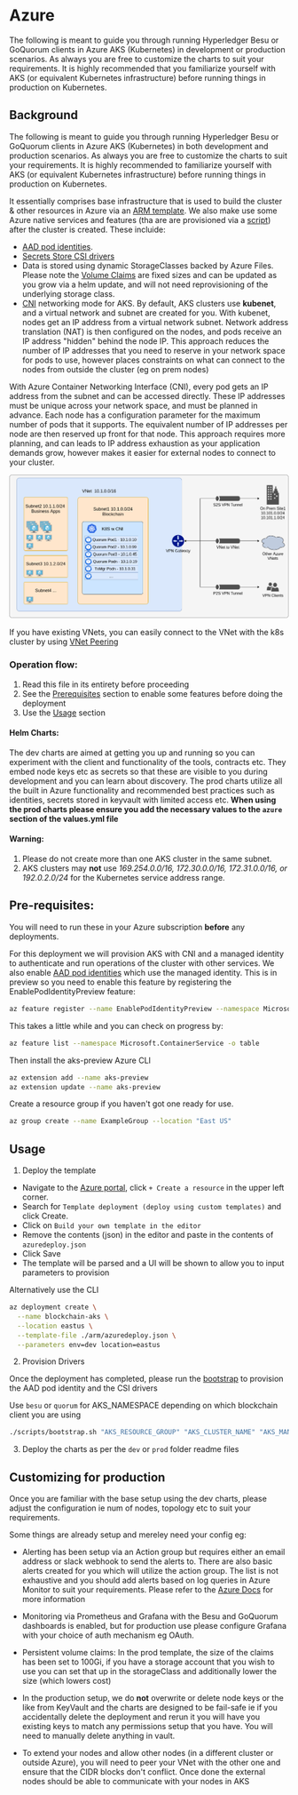 
# Azure
The following is meant to guide you through running Hyperledger Besu or GoQuorum clients in Azure AKS (Kubernetes) in development or production scenarios. As always you are free to customize the charts to suit your requirements. It is highly recommended that you familiarize yourself with AKS (or equivalent Kubernetes infrastructure) before running things in production on Kubernetes.

## Background
The following is meant to guide you through running Hyperledger Besu or GoQuorum clients in Azure AKS (Kubernetes) in both development and production scenarios. As always you are free to customize the charts to suit your requirements. It is highly recommended to familiarize yourself with AKS (or equivalent Kubernetes infrastructure) before running things in production on Kubernetes.

It essentially comprises base infrastructure that is used to build the cluster & other resources in Azure via an [ARM template]('./arm/azuredeploy.json'). We also make use some Azure native services and features (tha are are provisioned via a [script]('./scripts/bootstrap.sh')) after the cluster is created. These incluide:
- [AAD pod identities](https://docs.microsoft.com/en-us/azure/aks/use-azure-ad-pod-identity).
- [Secrets Store CSI drivers](https://docs.microsoft.com/en-us/azure/key-vault/general/key-vault-integrate-kubernetes)
- Data is stored using dynamic StorageClasses backed by Azure Files. Please note the [Volume Claims](https://docs.microsoft.com/en-us/azure/aks/azure-disks-dynamic-pv) are fixed sizes and can be updated as you grow via a helm update, and will not need reprovisioning of the underlying storage class.
- [CNI](https://docs.microsoft.com/en-us/azure/aks/configure-azure-cni#:~:text=With%20Azure%20Container%20Networking%20Interface,of%20pods%20that%20it%20supports.) networking mode for AKS. By default, AKS clusters use **kubenet**, and a virtual network and subnet are created for you. With kubenet, nodes get an IP address from a virtual network subnet. Network address translation (NAT) is then configured on the nodes, and pods receive an IP address "hidden" behind the node IP. This approach reduces the number of IP addresses that you need to reserve in your network space for pods to use, however places constraints on what can connect to the nodes from outside the cluster (eg on prem nodes)

With Azure Container Networking Interface (CNI), every pod gets an IP address from the subnet and can be accessed directly. These IP addresses must be unique across your network space, and must be planned in advance. Each node has a configuration parameter for the maximum number of pods that it supports. The equivalent number of IP addresses per node are then reserved up front for that node. This approach requires more planning, and can leads to IP address exhaustion as your application demands grow, however makes it easier for external nodes to connect to your cluster.

![Image aks_cni](../static/aks_cni.png)

If you have existing VNets, you can easily connect to the VNet with the k8s cluster by using [VNet Peering](https://docs.microsoft.com/en-us/azure/virtual-network/virtual-network-peering-overview)

### Operation flow:
1. Read this file in its entirety before proceeding
2. See the  [Prerequisites](#prerequisites) section to enable some features before doing the deployment
3. Use the [Usage](#usage) section

#### Helm Charts:
The dev charts are aimed at getting you up and running so you can experiment with the client and functionality of the tools, contracts etc. They embed node keys etc as secrets so that these are visible to you during development and you can learn about discovery. The prod charts utilize all the built in Azure functionality and recommended best practices such as identities, secrets stored in keyvault with limited access etc. **When using the prod charts please ensure you add the necessary values to the `azure` section of the values.yml file**

#### Warning:

1. Please do not create more than one AKS cluster in the same subnet.
2. AKS clusters may **not** use _169.254.0.0/16, 172.30.0.0/16, 172.31.0.0/16, or 192.0.2.0/24_ for the Kubernetes service address range.

## Pre-requisites:
You will need to run these in your Azure subscription **before** any deployments.

For this deployment we will provision AKS with CNI and a managed identity to authenticate and run operations of the cluster with other services. We also enable [AAD pod identities](https://docs.microsoft.com/en-us/azure/aks/use-azure-ad-pod-identity) which use the managed identity. This is in preview so you need to enable this feature by registering the EnablePodIdentityPreview feature:
```bash
az feature register --name EnablePodIdentityPreview --namespace Microsoft.ContainerService
```
This takes a little while and you can check on progress by:
```bash
az feature list --namespace Microsoft.ContainerService -o table
```

Then install the aks-preview Azure CLI
```bash
az extension add --name aks-preview
az extension update --name aks-preview
```

Create a resource group if you haven't got one ready for use.
```bash
az group create --name ExampleGroup --location "East US"
```


## Usage

1. Deploy the template
* Navigate to the [Azure portal](https://portal.azure.com), click `+ Create a resource` in the upper left corner.
* Search for `Template deployment (deploy using custom templates)` and click Create.
* Click on `Build your own template in the editor`
* Remove the contents (json) in the editor and paste in the contents of `azuredeploy.json`
* Click Save
* The template will be parsed and a UI will be shown to allow you to input parameters to provision

Alternatively use the CLI
```bash
az deployment create \
  --name blockchain-aks \
  --location eastus \
  --template-file ./arm/azuredeploy.json \
  --parameters env=dev location=eastus
```

2. Provision Drivers

Once the deployment has completed, please run the [bootstrap](../scripts/bootstrap.sh) to provision the AAD pod identity and the CSI drivers

Use `besu` or `quorum` for AKS_NAMESPACE depending on which blockchain client you are using

```bash
./scripts/bootstrap.sh "AKS_RESOURCE_GROUP" "AKS_CLUSTER_NAME" "AKS_MANAGED_IDENTITY" "AKS_NAMESPACE"
```

3. Deploy the charts as per the `dev` or `prod` folder readme files

## Customizing for production
Once you are familiar with the base setup using the dev charts, please adjust the configuration ie num of nodes, topology etc to suit your requirements.

Some things are already setup and mereley need your config eg:
- Alerting has been setup via an Action group but requires either an email address or slack webhook to send the alerts to. There are also basic alerts created for you which will utilize the action group. The list is not exhaustive and you should add alerts based on log queries in Azure Monitor to suit your requirements. Please refer to the [Azure Docs](https://docs.microsoft.com/en-us/azure/azure-monitor/alerts/action-groups-create-resource-manager-template) for more information

- Monitoring via Prometheus and Grafana with the Besu and GoQuorum dashboards is enabled, but for production use please configure Grafana with your choice of auth mechanism eg OAuth.

- Persistent volume claims: In the prod template, the size of the claims has been set to 100Gi, if you have a storage account that you wish to use you can set that up in the storageClass and additionally lower the size (which lowers cost)

- In the production setup, we do **not** overwrite or delete node keys or the like from KeyVault and the charts are designed to be fail-safe ie if you accidentally delete the deployment and rerun it you will have you existing keys to match any permissions setup that you have. You will need to manually delete anything in vault.

- To extend your nodes and allow other nodes (in a different cluster or outside Azure), you will need to peer your VNet with the other one and ensure that the CIDR blocks don't conflict. Once done the external nodes should be able to communicate with your nodes in AKS
